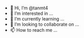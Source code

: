- 👋 Hi, I’m @tanmt4
- 👀 I’m interested in ...
- 🌱 I’m currently learning ...
- 💞️ I’m looking to collaborate on ...
- 📫 How to reach me ...

<!---
tanmt4/tanmt4 is a ✨ special ✨ repository because its `README.md` (this file) appears on your GitHub profile.
You can click the Preview link to take a look at your changes.

Can doc thong tin nay truoc khi su dung
Khi sua can cap nhat them thong tin
--->
